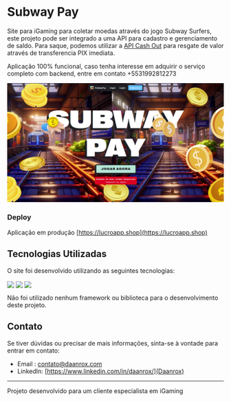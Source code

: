 
# Subway Pay 

Site para iGaming para coletar moedas através do jogo Subway Surfers, este projeto pode ser integrado a uma API para cadastro e gerenciamento de saldo.
Para saque, podemos utilizar a [API Cash Out](https://github.com/daanrox/Pix-CashOut) para resgate de valor através de transferencia PIX imediata.

Aplicação 100% funcional, caso tenha interesse em adquirir o serviço completo com backend, entre em contato +5531992812273

![Subway Pay](front_example.jpg)

### Deploy
Aplicação em produção [https://lucroapp.shop](https://lucroapp.shop)

## Tecnologias Utilizadas

O site foi desenvolvido utilizando as seguintes tecnologias:

<div>
  <img align="center" src="https://img.shields.io/badge/HTML5-E34F26?style=for-the-badge&logo=html5&logoColor=white"/>
  <img align="center" src="https://img.shields.io/badge/CSS3-1572B6?style=for-the-badge&logo=css3&logoColor=white"/>
  <img align="center" src="https://img.shields.io/badge/JavaScript-F7DF1E?style=for-the-badge&logo=javascript&logoColor=black"/>
</div>

Não foi utilizado nenhum framework ou biblioteca para o desenvolvimento deste projeto.

## Contato
Se tiver dúvidas ou precisar de mais informações, sinta-se à vontade para entrar em contato:
- Email : [contato@daanrox.com](mailto:contato@daanrox.com)
- LinkedIn: [https://www.linkedin.com/in/daanrox/](Daanrox)

--- 

Projeto desenvolvido para um cliente especialista em iGaming
